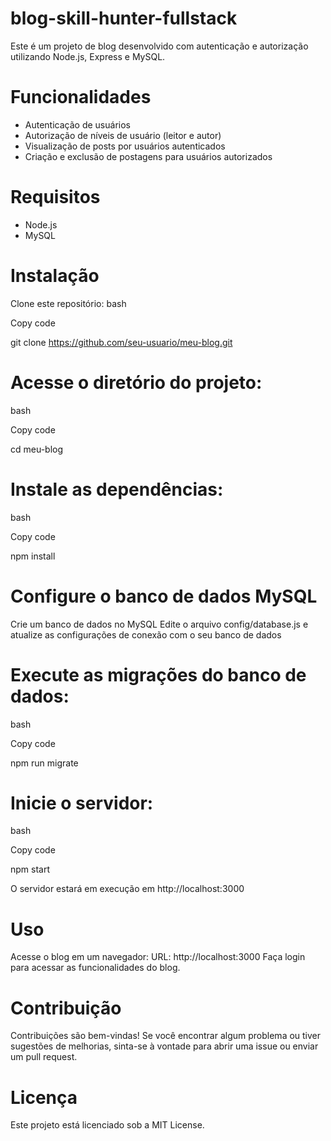 # blog-skill-hunter-fullstack

Este é um projeto de blog desenvolvido com autenticação e autorização utilizando Node.js, Express e MySQL.

# Funcionalidades

- Autenticação de usuários
- Autorização de níveis de usuário (leitor e autor)
- Visualização de posts por usuários autenticados
- Criação e exclusão de postagens para usuários autorizados

# Requisitos

- Node.js
- MySQL

# Instalação
Clone este repositório:
bash

Copy code

git clone https://github.com/seu-usuario/meu-blog.git

# Acesse o diretório do projeto:
bash

Copy code

cd meu-blog

# Instale as dependências:
bash

Copy code

npm install

# Configure o banco de dados MySQL
Crie um banco de dados no MySQL
Edite o arquivo config/database.js e atualize as configurações de conexão com o seu banco de dados

# Execute as migrações do banco de dados:
bash

Copy code

npm run migrate

# Inicie o servidor:
bash

Copy code

npm start

O servidor estará em execução em http://localhost:3000

# Uso
Acesse o blog em um navegador:
URL: http://localhost:3000
Faça login para acessar as funcionalidades do blog.

# Contribuição
Contribuições são bem-vindas! Se você encontrar algum problema ou tiver sugestões de melhorias, sinta-se à vontade para abrir uma issue ou enviar um pull request.

# Licença
Este projeto está licenciado sob a MIT License.

